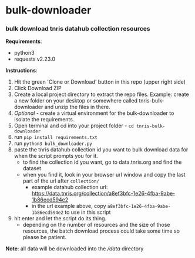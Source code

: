# bulk-downloader
### __bulk download tnris datahub collection resources__

__Requirements__:
- python3
- requests v2.23.0

__Instructions__:
1. Hit the green 'Clone or Download' button in this repo (upper right side)
2. Click Download ZIP
3. Create a local project directory to extract the repo files. Example: create a new folder on your desktop or somewhere called tnris-bulk-downloader and unzip the files in there.
4. *Optional* - create a virtual environment for the bulk-downloader to isolate the requirements.
5. Open terminal and cd into your project folder - `cd tnris-bulk-downloader`
6. run `pip install requirements.txt`
7. run `python3 bulk_downloader.py`
8. paste the tnris datahub collection id you want to bulk download data for when the script prompts you for it.
    - to find the collection id you want, go to data.tnris.org and find the dataset
    - when you find it, look in your browser url window and copy the last part of the url after `collection/`
      - example datahub collection url: https://data.tnris.org/collection/a8ef3bfc-1e26-4fba-9abe-1b86ecd594e2
      - in the url example above, copy `a8ef3bfc-1e26-4fba-9abe-1b86ecd594e2` to use in this script
9. hit enter and let the script do its thing.
    - depending on the number of resources and the size of those resources, the batch download process could take some time so please be patient.

**Note**: all data will be downloaded into the */data* directory
